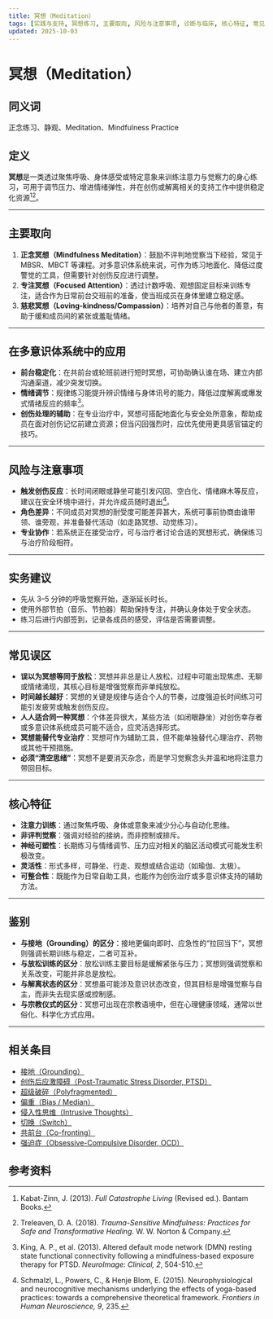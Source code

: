 ```yaml
---
title: 冥想（Meditation）
tags: [实践与支持, 冥想练习, 主要取向, 风险与注意事项, 诊断与临床, 核心特征, 常见误区, 实务建议]
updated: 2025-10-03
---
```


# 冥想（Meditation）

## 同义词

正念练习、静观、Meditation、Mindfulness Practice

## 定义

**冥想**是一类透过聚焦呼吸、身体感受或特定意象来训练注意力与觉察力的身心练习，可用于调节压力、增进情绪弹性，并在创伤或解离相关的支持工作中提供稳定化资源[^冥想-1][^冥想-2]。

---

## 主要取向

1. **正念冥想（Mindfulness Meditation）**：鼓励不评判地觉察当下经验，常见于 MBSR、MBCT 等课程。对多意识体系统来说，可作为练习地面化、降低过度警觉的工具，但需要针对创伤反应进行调整。
2. **专注冥想（Focused Attention）**：透过计数呼吸、观想固定目标来训练专注，适合作为日常前台交班前的准备，使当班成员在身体里建立稳定感。
3. **慈悲冥想（Loving-kindness/Compassion）**：培养对自己与他者的善意，有助于缓和成员间的紧张或羞耻情绪。

---

## 在多意识体系统中的应用

* **前台稳定化**：在共前台或轮班前进行短时冥想，可协助确认谁在场、建立内部沟通渠道，减少突发切换。
* **情绪调节**：规律练习能提升辨识情绪与身体讯号的能力，降低过度解离或爆发式情绪反应的频率[^冥想-3]。
* **创伤处理的辅助**：在专业治疗中，冥想可搭配地面化与安全处所意象，帮助成员在面对创伤记忆前建立资源；但当闪回强烈时，应优先使用更具感官锚定的技巧。

---

## 风险与注意事项

* **触发创伤反应**：长时间闭眼或静坐可能引发闪回、空白化、情绪麻木等反应，建议在安全环境中进行，并允许成员随时退出[^冥想-4]。
* **角色差异**：不同成员对冥想的耐受度可能差异甚大，系统可事前协商由谁带领、谁旁观，并准备替代活动（如走路冥想、动觉练习）。
* **专业协作**：若系统正在接受治疗，可与治疗者讨论合适的冥想形式，确保练习与治疗阶段相符。

---

## 实务建议

* 先从 3–5 分钟的呼吸觉察开始，逐渐延长时长。
* 使用外部节拍（音乐、节拍器）帮助保持专注，并确认身体处于安全状态。
* 练习后进行内部签到，记录各成员的感受，评估是否需要调整。

---

## 常见误区

* **误以为冥想等同于放松**：冥想并非总是让人放松，过程中可能出现焦虑、无聊或情绪涌现，其核心目标是增强觉察而非单纯放松。
* **时间越长越好**：冥想的关键是规律与适合个人的节奏，过度强迫长时间练习可能引发疲劳或触发创伤反应。
* **人人适合同一种冥想**：个体差异很大，某些方法（如闭眼静坐）对创伤幸存者或多意识体系统成员可能不适合，应灵活选择形式。
* **冥想能替代专业治疗**：冥想可作为辅助工具，但不能单独替代心理治疗、药物或其他干预措施。
* **必须“清空思绪”**：冥想不是要消灭杂念，而是学习觉察念头并温和地将注意力带回目标。

---

## 核心特征

* **注意力训练**：通过聚焦呼吸、身体或意象来减少分心与自动化思维。
* **非评判觉察**：强调对经验的接纳，而非控制或排斥。
* **神经可塑性**：长期练习与情绪调节、压力应对相关的脑区活动模式可能发生积极改变。
* **灵活性**：形式多样，可静坐、行走、观想或结合运动（如瑜伽、太极）。
* **可整合性**：既能作为日常自助工具，也能作为创伤治疗或多意识体支持的辅助方法。

---

## 鉴别

* **与接地（Grounding）的区分**：接地更偏向即时、应急性的“拉回当下”，冥想则强调长期训练与稳定，二者可互补。
* **与放松训练的区分**：放松训练主要目标是缓解紧张与压力；冥想则强调觉察和关系改变，可能并非总是放松。
* **与解离状态的区分**：冥想虽可能涉及意识状态改变，但其目标是增强觉察与自主，而非失去现实感或控制感。
* **与宗教仪式的区分**：冥想可出现在宗教语境中，但在心理健康领域，通常以世俗化、科学化方式应用。

---

## 相关条目

- [接地（Grounding）](/entries/Grounding.md)
- [创伤后应激障碍（Post-Traumatic Stress Disorder, PTSD）](/entries/PTSD.md)
- [超级破碎（Polyfragmented）](/entries/Polyfragmented.md)
- [偏重（Bias / Median）](/entries/Bias.md)
- [侵入性思维（Intrusive Thoughts）](/entries/Intrusive-Thoughts.md)
- [切换（Switch）](/entries/Switch.md)
- [共前台（Co-fronting）](/entries/Co-Fronting.md)
- [强迫症（Obsessive-Compulsive Disorder, OCD）](/entries/OCD.md)
## 参考资料

[^冥想-1]: Kabat-Zinn, J. (2013). *Full Catastrophe Living* (Revised ed.). Bantam Books.

[^冥想-2]: Treleaven, D. A. (2018). *Trauma-Sensitive Mindfulness: Practices for Safe and Transformative Healing*. W. W. Norton & Company.

[^冥想-3]: King, A. P., et al. (2013). Altered default mode network (DMN) resting state functional connectivity following a mindfulness-based exposure therapy for PTSD. *NeuroImage: Clinical, 2*, 504-510.

[^冥想-4]: Schmalzl, L., Powers, C., & Henje Blom, E. (2015). Neurophysiological and neurocognitive mechanisms underlying the effects of yoga-based practices: towards a comprehensive theoretical framework. *Frontiers in Human Neuroscience, 9*, 235.

